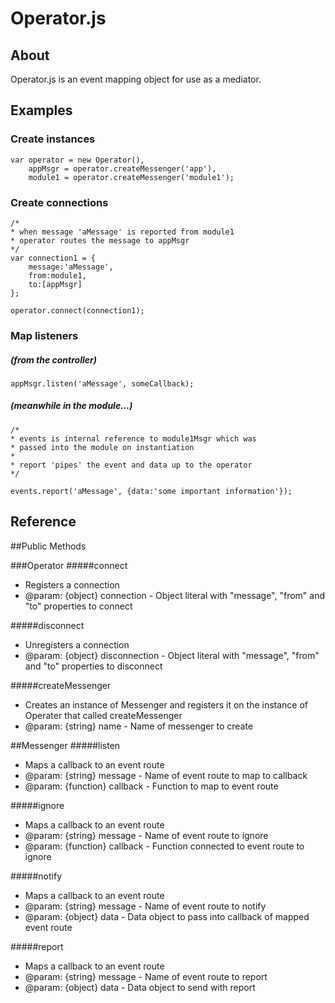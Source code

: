 Operator.js
===========

## About

Operator.js is an event mapping object for use as a mediator.  

## Examples

### Create instances

```
var operator = new Operator(),
	appMsgr = operator.createMessenger('app'),
	module1 = operator.createMessenger('module1');

```

### Create connections

```
/*
* when message 'aMessage' is reported from module1
* operator routes the message to appMsgr
*/
var connection1 = {
	message:'aMessage',
	from:module1,
	to:[appMsgr]
};

operator.connect(connection1);

```

### Map listeners
##### (from the controller)

```
appMsgr.listen('aMessage', someCallback);

```

##### (meanwhile in the module...)

```
/*
* events is internal reference to module1Msgr which was
* passed into the module on instantiation
*
* report 'pipes' the event and data up to the operator
*/

events.report('aMessage', {data:'some important information'});

```

## Reference

##Public Methods

###Operator
#####connect
 - Registers a connection
 - @param: {object} connection - Object literal with "message", "from" and "to" properties to connect
 

#####disconnect
 - Unregisters a connection
 - @param: {object} disconnection - Object literal with "message", "from" and "to" properties to disconnect


#####createMessenger
 - Creates an instance of Messenger and registers it on the instance of Operater that called createMessenger
 - @param: {string} name - Name of messenger to create


##Messenger
#####listen
 - Maps a callback to an event route
 - @param: {string} message - Name of event route to map to callback
 - @param: {function} callback - Function to map to event route


#####ignore
 - Maps a callback to an event route
 - @param: {string} message - Name of event route to ignore
 - @param: {function} callback - Function connected to event route to ignore


#####notify
 - Maps a callback to an event route
 - @param: {string} message - Name of event route to notify
 - @param: {object} data - Data object to pass into callback of mapped event route


#####report
 - Maps a callback to an event route
 - @param: {string} message - Name of event route to report
 - @param: {object} data - Data object to send with report
